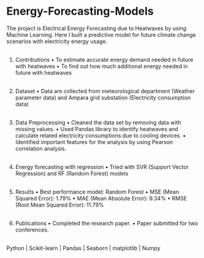 # Energy-Forecasting-Models
The project is Electrical Energy Forecasting due to Heatwaves by using Machine Learning. Here I built a predictive model for future climate change scenarios with electricity energy usage. <br><br>
1.	Contributions
•	To estimate accurate energy demand needed in future with heatwaves
•	To find out how much additional energy needed in future with heatwaves
<br><br>
2.	Dataset
•	Data are collected from meteorological department (Weather parameter data) and Ampara grid substation (Electricity consumption data)
<br><br>
3.	Data Preprocessing
•	Cleaned the data set by removing data with missing values.
•	Used Pandas library to identify heatwaves and calculate related electricity consumptions due to cooling devices.
•	Identified important features for the analysis by using Pearson correlation analysis.<br><br>
4.	Energy forecasting with regression
•	Tried with SVR (Support Vector Regression) and RF (Random Forest) models <br><br>
5.	Results
•	Best performance model: Random Forest
•	MSE (Mean Squared Error): 1.79%
•	MAE (Mean Absolute Error): 9.34%
•	RMSE (Root Mean Squared Error): 11.79% <br><br>

6.	Publications
•	Completed the research paper.
•	Paper submitted for two conferences. <br><br>

Python | Scikit-learn | Pandas | Seaborn | matplotlib | Numpy 

